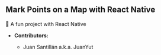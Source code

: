 ## Mark Points on a Map with React Native

👻 A fun project with React Native

- **Contributors:**

  - Juan Santillán a.k.a. JuanYut
